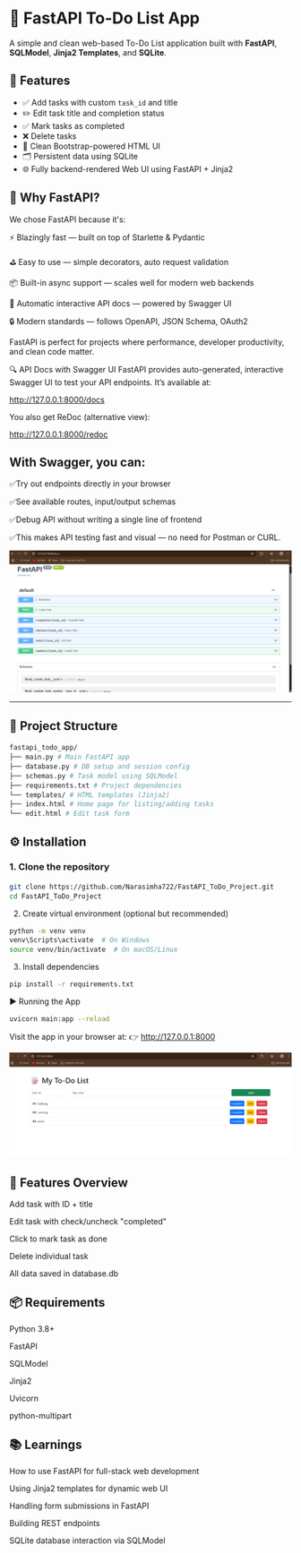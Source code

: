 # 📝 FastAPI To-Do List App

A simple and clean web-based To-Do List application built with **FastAPI**, **SQLModel**, **Jinja2 Templates**, and **SQLite**.

## 🚀 Features

- ✅ Add tasks with custom `task_id` and title
- ✏️ Edit task title and completion status
- ✅ Mark tasks as completed
- ❌ Delete tasks
- 📄 Clean Bootstrap-powered HTML UI
- 🗂 Persistent data using SQLite
- 🌐 Fully backend-rendered Web UI using FastAPI + Jinja2

🧠 Why FastAPI?
-----------------------------------------------------------
We chose FastAPI because it's:

⚡ Blazingly fast — built on top of Starlette & Pydantic

⛳ Easy to use — simple decorators, auto request validation

📦 Built-in async support — scales well for modern web backends

📄 Automatic interactive API docs — powered by Swagger UI

🔒 Modern standards — follows OpenAPI, JSON Schema, OAuth2

FastAPI is perfect for projects where performance, developer productivity, and clean code matter.

🔍 API Docs with Swagger UI
FastAPI provides auto-generated, interactive Swagger UI to test your API endpoints. It’s available at:

http://127.0.0.1:8000/docs

You also get ReDoc (alternative view):

http://127.0.0.1:8000/redoc

With Swagger, you can:
-----------------------------------------------------------
✅Try out endpoints directly in your browser

✅See available routes, input/output schemas

✅Debug API without writing a single line of frontend

✅This makes API testing fast and visual — no need for Postman or CURL.

![App Screenshot](assets/Swagger.png)

---

## 📁 Project Structure

```bash
fastapi_todo_app/
├── main.py # Main FastAPI app
├── database.py # DB setup and session config
├── schemas.py # Task model using SQLModel
├── requirements.txt # Project dependencies
└── templates/ # HTML templates (Jinja2)
├── index.html # Home page for listing/adding tasks
└── edit.html # Edit task form
```

## ⚙️ Installation

### 1. Clone the repository

```bash
git clone https://github.com/Narasimha722/FastAPI_ToDo_Project.git
cd FastAPI_ToDo_Project
```

2. Create virtual environment (optional but recommended)

```bash
python -m venv venv
venv\Scripts\activate  # On Windows
source venv/bin/activate  # On macOS/Linux
```

3. Install dependencies

```bash
pip install -r requirements.txt
```

▶️ Running the App

```bash
uvicorn main:app --reload
```

Visit the app in your browser at:
👉 http://127.0.0.1:8000

![App Screenshot](assets/FastAPI_Todo_Homepage.png)

🧪 Features Overview
------------------------------
Add task with ID + title

Edit task with check/uncheck "completed"

Click to mark task as done

Delete individual task

All data saved in database.db

📦 Requirements
-------------------------
Python 3.8+

FastAPI

SQLModel

Jinja2

Uvicorn

python-multipart

📚 Learnings
---------------------------------------------------
How to use FastAPI for full-stack web development

Using Jinja2 templates for dynamic web UI

Handling form submissions in FastAPI

Building REST endpoints

SQLite database interaction via SQLModel


